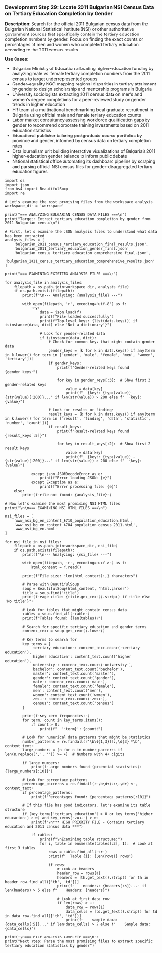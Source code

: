 ### Development Step 29: Locate 2011 Bulgarian NSI Census Data on Tertiary Education Completion by Gender

**Description**: Search for the official 2011 Bulgarian census data from the Bulgarian National Statistical Institute (NSI) or other authoritative government sources that specifically contain the tertiary education completion numbers by gender. Focus on finding the exact counts or percentages of men and women who completed tertiary education according to the 2011 census results.

**Use Cases**:
- Bulgarian Ministry of Education allocating higher-education funding by analyzing male vs. female tertiary completion numbers from the 2011 census to target underrepresented groups
- Gender-equality NGO mapping regional disparities in tertiary attainment by gender to design scholarship and mentorship programs in Bulgaria
- University sociologists extracting 2011 census data on men’s and women’s degree completions for a peer-reviewed study on gender trends in higher education
- HR team at a multinational benchmarking local graduate recruitment in Bulgaria using official male and female tertiary education counts
- Labor market consultancy assessing workforce qualification gaps by gender to recommend corporate training investments based on 2011 education statistics
- Educational publisher tailoring postgraduate course portfolios by province and gender, informed by census data on tertiary completion rates
- Data journalism unit building interactive visualizations of Bulgaria’s 2011 higher-education gender balance to inform public debate
- National statistical office automating its dashboard pipeline by scraping and parsing official NSI census files for gender-disaggregated tertiary education figures

```
import os
import json
from bs4 import BeautifulSoup
import re

# Let's examine the most promising files from the workspace analysis
workspace_dir = 'workspace'

print("=== ANALYZING BULGARIAN CENSUS DATA FILES ===\n")
print("Target: Extract tertiary education completion by gender from 2011 Bulgarian census\n")

# First, let's examine the JSON analysis files to understand what data has been extracted
analysis_files = [
    'bulgarian_2011_census_tertiary_education_final_results.json',
    'bulgarian_2011_tertiary_education_gender_final.json', 
    'bulgarian_census_tertiary_education_comprehensive_final.json',
    'bulgarian_2011_census_tertiary_education_comprehensive_results.json'
]

print("=== EXAMINING EXISTING ANALYSIS FILES ===\n")

for analysis_file in analysis_files:
    filepath = os.path.join(workspace_dir, analysis_file)
    if os.path.exists(filepath):
        print(f"\n--- Analyzing: {analysis_file} ---")
        
        with open(filepath, 'r', encoding='utf-8') as f:
            try:
                data = json.load(f)
                print(f"File loaded successfully")
                print(f"Top-level keys: {list(data.keys()) if isinstance(data, dict) else 'Not a dictionary'}")
                
                # Look for gender-related data
                if isinstance(data, dict):
                    # Check for common keys that might contain gender data
                    gender_keys = [k for k in data.keys() if any(term in k.lower() for term in ['gender', 'male', 'female', 'men', 'women', 'tertiary'])]
                    if gender_keys:
                        print(f"Gender-related keys found: {gender_keys}")
                        
                        for key in gender_keys[:3]:  # Show first 3 gender-related keys
                            value = data[key]
                            print(f"  {key}: {type(value)} - {str(value)[:200]}..." if len(str(value)) > 200 else f"  {key}: {value}")
                    
                    # Look for results or findings
                    result_keys = [k for k in data.keys() if any(term in k.lower() for term in ['result', 'finding', 'data', 'statistic', 'number', 'count'])]
                    if result_keys:
                        print(f"Result-related keys found: {result_keys[:5]}")
                        
                        for key in result_keys[:2]:  # Show first 2 result keys
                            value = data[key]
                            print(f"  {key}: {type(value)} - {str(value)[:200]}..." if len(str(value)) > 200 else f"  {key}: {value}")
                
            except json.JSONDecodeError as e:
                print(f"Error loading JSON: {e}")
            except Exception as e:
                print(f"Error processing file: {e}")
    else:
        print(f"File not found: {analysis_file}")

# Now let's examine the most promising NSI HTML files
print("\n\n=== EXAMINING NSI HTML FILES ===\n")

nsi_files = [
    'www_nsi_bg_en_content_6710_population_education.html',
    'www_nsi_bg_en_content_6704_population_census_2011.html',
    'www_nsi_bg_en.html'
]

for nsi_file in nsi_files:
    filepath = os.path.join(workspace_dir, nsi_file)
    if os.path.exists(filepath):
        print(f"\n--- Analyzing: {nsi_file} ---")
        
        with open(filepath, 'r', encoding='utf-8') as f:
            html_content = f.read()
        
        print(f"File size: {len(html_content):,} characters")
        
        # Parse with BeautifulSoup
        soup = BeautifulSoup(html_content, 'html.parser')
        title = soup.find('title')
        print(f"Page title: {title.get_text().strip() if title else 'No title'}")
        
        # Look for tables that might contain census data
        tables = soup.find_all('table')
        print(f"Tables found: {len(tables)}")
        
        # Search for specific tertiary education and gender terms
        content_text = soup.get_text().lower()
        
        # Key terms to search for
        key_terms = {
            'tertiary education': content_text.count('tertiary education'),
            'higher education': content_text.count('higher education'),
            'university': content_text.count('university'),
            'bachelor': content_text.count('bachelor'),
            'master': content_text.count('master'),
            'gender': content_text.count('gender'),
            'male': content_text.count('male'),
            'female': content_text.count('female'),
            'men': content_text.count('men'),
            'women': content_text.count('women'),
            '2011': content_text.count('2011'),
            'census': content_text.count('census')
        }
        
        print(f"Key term frequencies:")
        for term, count in key_terms.items():
            if count > 0:
                print(f"  '{term}': {count}")
        
        # Look for numerical data patterns that might be statistics
        number_patterns = re.findall(r'\b\d{1,3}(?:,\d{3})*\b', content_text)
        large_numbers = [n for n in number_patterns if len(n.replace(',', '')) >= 4]  # Numbers with 4+ digits
        
        if large_numbers:
            print(f"Large numbers found (potential statistics): {large_numbers[:10]}")
        
        # Look for percentage patterns
        percentage_patterns = re.findall(r'\b\d+(?:\.\d+)?%', content_text)
        if percentage_patterns:
            print(f"Percentages found: {percentage_patterns[:10]}")
        
        # If this file has good indicators, let's examine its table structure
        if (key_terms['tertiary education'] > 0 or key_terms['higher education'] > 0) and key_terms['2011'] > 0:
            print(f"\n*** HIGH PRIORITY FILE - Contains tertiary education and 2011 census data ***")
            
            if tables:
                print(f"\nExamining table structure:")
                for i, table in enumerate(tables[:3], 1):  # Look at first 3 tables
                    rows = table.find_all('tr')
                    print(f"  Table {i}: {len(rows)} rows")
                    
                    if rows:
                        # Look at headers
                        header_row = rows[0]
                        headers = [th.get_text().strip() for th in header_row.find_all(['th', 'td'])]
                        print(f"    Headers: {headers[:5]}..." if len(headers) > 5 else f"    Headers: {headers}")
                        
                        # Look at first data row
                        if len(rows) > 1:
                            data_row = rows[1]
                            data_cells = [td.get_text().strip() for td in data_row.find_all(['th', 'td'])]
                            print(f"    Sample data: {data_cells[:5]}..." if len(data_cells) > 5 else f"    Sample data: {data_cells}")

print("\n=== FILE ANALYSIS COMPLETE ===\n")
print("Next step: Parse the most promising files to extract specific tertiary education statistics by gender")
```